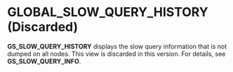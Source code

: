 # GLOBAL\_SLOW\_QUERY\_HISTORY \(Discarded\)<a name="EN-US_TOPIC_0000001150981984"></a>

**GS\_SLOW\_QUERY\_HISTORY**  displays the slow query information that is not dumped on all nodes. This view is discarded in this version. For details, see  **GS\_SLOW\_QUERY\_INFO**.

